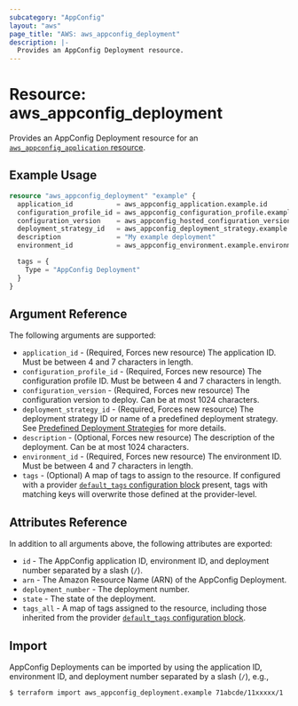 ```yaml
---
subcategory: "AppConfig"
layout: "aws"
page_title: "AWS: aws_appconfig_deployment"
description: |-
  Provides an AppConfig Deployment resource.
---
```


# Resource: aws_appconfig_deployment

Provides an AppConfig Deployment resource for an [`aws_appconfig_application` resource](appconfig_application.html.markdown).

## Example Usage

```terraform
resource "aws_appconfig_deployment" "example" {
  application_id           = aws_appconfig_application.example.id
  configuration_profile_id = aws_appconfig_configuration_profile.example.configuration_profile_id
  configuration_version    = aws_appconfig_hosted_configuration_version.example.version_number
  deployment_strategy_id   = aws_appconfig_deployment_strategy.example.id
  description              = "My example deployment"
  environment_id           = aws_appconfig_environment.example.environment_id

  tags = {
    Type = "AppConfig Deployment"
  }
}
```

## Argument Reference

The following arguments are supported:

* `application_id` - (Required, Forces new resource) The application ID. Must be between 4 and 7 characters in length.
* `configuration_profile_id` - (Required, Forces new resource) The configuration profile ID. Must be between 4 and 7 characters in length.
* `configuration_version` - (Required, Forces new resource) The configuration version to deploy. Can be at most 1024 characters.
* `deployment_strategy_id` - (Required, Forces new resource) The deployment strategy ID or name of a predefined deployment strategy. See [Predefined Deployment Strategies](https://docs.aws.amazon.com/appconfig/latest/userguide/appconfig-creating-deployment-strategy.html#appconfig-creating-deployment-strategy-predefined) for more details.
* `description` - (Optional, Forces new resource) The description of the deployment. Can be at most 1024 characters.
* `environment_id` - (Required, Forces new resource) The environment ID. Must be between 4 and 7 characters in length.
* `tags` - (Optional) A map of tags to assign to the resource. If configured with a provider [`default_tags` configuration block](/docs/providers/aws/index.html#default_tags-configuration-block) present, tags with matching keys will overwrite those defined at the provider-level.

## Attributes Reference

In addition to all arguments above, the following attributes are exported:

* `id` - The AppConfig application ID, environment ID, and deployment number separated by a slash (`/`).
* `arn` - The Amazon Resource Name (ARN) of the AppConfig Deployment.
* `deployment_number` - The deployment number.
* `state` - The state of the deployment.
* `tags_all` - A map of tags assigned to the resource, including those inherited from the provider [`default_tags` configuration block](/docs/providers/aws/index.html#default_tags-configuration-block).

## Import

AppConfig Deployments can be imported by using the application ID, environment ID, and deployment number separated by a slash (`/`), e.g.,

```
$ terraform import aws_appconfig_deployment.example 71abcde/11xxxxx/1
```
